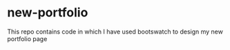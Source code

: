 # new-portfolio
This repo contains code in which I have used bootswatch to design my new portfolio page
